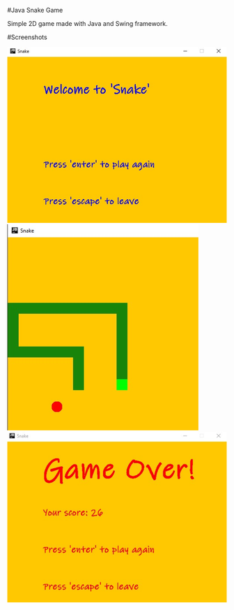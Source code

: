 #Java Snake Game

Simple 2D game made with Java and Swing framework.

#Screenshots

![Start Screenshot](img/start.jpg)
![Gameplay Screenshot](img/gameplay.jpg)
![Gameover Screenshot](img/gameover.jpg)
